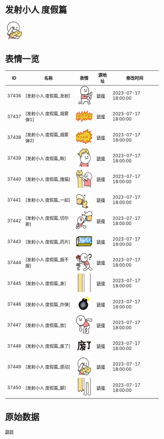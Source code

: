 # 发射小人 度假篇

<img src="./cover.png" height="60" alt="cover" />

# 表情一览

|ID|名称|表情|源地址|修改时间|
|----|----|----|----|----|
|37436|[发射小人 度假篇_发射]|<img src="./pic/037436_%5B发射小人 度假篇_发射%5D.png" height="60" alt="发射"/>|[链接](https://i0.hdslb.com/bfs/garb/17f588ece4a5fc148cb36f639e73d9e9ee399eab.png)|2023-07-17 18:00:00|
|37437|[发射小人 度假篇_烟雾弹1]|<img src="./pic/037437_%5B发射小人 度假篇_烟雾弹1%5D.png" height="60" alt="烟雾弹1"/>|[链接](https://i0.hdslb.com/bfs/garb/eb5701ccd11295bc7233c16d05ee73d8f5e2bd55.png)|2023-07-17 18:00:00|
|37438|[发射小人 度假篇_烟雾弹2]|<img src="./pic/037438_%5B发射小人 度假篇_烟雾弹2%5D.png" height="60" alt="烟雾弹2"/>|[链接](https://i0.hdslb.com/bfs/garb/317e306a25eb94de8548a37c25edcb7877f07dc0.png)|2023-07-17 18:00:00|
|37439|[发射小人 度假篇_瞅]|<img src="./pic/037439_%5B发射小人 度假篇_瞅%5D.png" height="60" alt="瞅"/>|[链接](https://i0.hdslb.com/bfs/garb/8eb91e2d1cf6672299e6ea6377c6927b84eaf1bf.png)|2023-07-17 18:00:00|
|37440|[发射小人 度假篇_撸猫]|<img src="./pic/037440_%5B发射小人 度假篇_撸猫%5D.png" height="60" alt="撸猫"/>|[链接](https://i0.hdslb.com/bfs/garb/55e9124b534574423ce8534355b01127c1aa37d1.png)|2023-07-17 18:00:00|
|37441|[发射小人 度假篇_一起]|<img src="./pic/037441_%5B发射小人 度假篇_一起%5D.png" height="60" alt="一起"/>|[链接](https://i0.hdslb.com/bfs/garb/fdc66d6726e68d48c79564d4bc418e289f90717f.png)|2023-07-17 18:00:00|
|37442|[发射小人 度假篇_切尔斯]|<img src="./pic/037442_%5B发射小人 度假篇_切尔斯%5D.png" height="60" alt="切尔斯"/>|[链接](https://i0.hdslb.com/bfs/garb/014f77831f35948e9c42a52d978fcb83b6d7b762.png)|2023-07-17 18:00:00|
|37443|[发射小人 度假篇_药片]|<img src="./pic/037443_%5B发射小人 度假篇_药片%5D.png" height="60" alt="药片"/>|[链接](https://i0.hdslb.com/bfs/garb/7ee93090a673c3854be5f310dd5cfceb83780cab.png)|2023-07-17 18:00:00|
|37444|[发射小人 度假篇_服不服]|<img src="./pic/037444_%5B发射小人 度假篇_服不服%5D.png" height="60" alt="服不服"/>|[链接](https://i0.hdslb.com/bfs/garb/829aa6dcfba260d3878490c48533ffe4789fc972.png)|2023-07-17 18:00:00|
|37445|[发射小人 度假篇_身]|<img src="./pic/037445_%5B发射小人 度假篇_身%5D.png" height="60" alt="身"/>|[链接](https://i0.hdslb.com/bfs/garb/7e0b2db43573cafcd9ac571d8f9779ce4ed28c51.png)|2023-07-17 18:00:00|
|37446|[发射小人 度假篇_炸弹]|<img src="./pic/037446_%5B发射小人 度假篇_炸弹%5D.png" height="60" alt="炸弹"/>|[链接](https://i0.hdslb.com/bfs/garb/cb433a8628b900694635b893fee31745bcb50caa.png)|2023-07-17 18:00:00|
|37447|[发射小人 度假篇_放]|<img src="./pic/037447_%5B发射小人 度假篇_放%5D.png" height="60" alt="放"/>|[链接](https://i0.hdslb.com/bfs/garb/2a3b0e160a79bdbac6b690d6ea36d96c66c09f6e.png)|2023-07-17 18:00:00|
|37448|[发射小人 度假篇_废了]|<img src="./pic/037448_%5B发射小人 度假篇_废了%5D.png" height="60" alt="废了"/>|[链接](https://i0.hdslb.com/bfs/garb/03f1be1f59d34b93ee6d699cf9025b5f98e470c3.png)|2023-07-17 18:00:00|
|37449|[发射小人 度假篇_感动]|<img src="./pic/037449_%5B发射小人 度假篇_感动%5D.png" height="60" alt="感动"/>|[链接](https://i0.hdslb.com/bfs/garb/ec373cfe2fae775df5c479b67910ba1af9ad9ee4.png)|2023-07-17 18:00:00|
|37450|[发射小人 度假篇_脚]|<img src="./pic/037450_%5B发射小人 度假篇_脚%5D.png" height="60" alt="脚"/>|[链接](https://i0.hdslb.com/bfs/garb/0fbe540a3e6c753c7cd6168e7842514083a7397f.png)|2023-07-17 18:00:00|

# 原始数据

[跳转](./raw.json)

